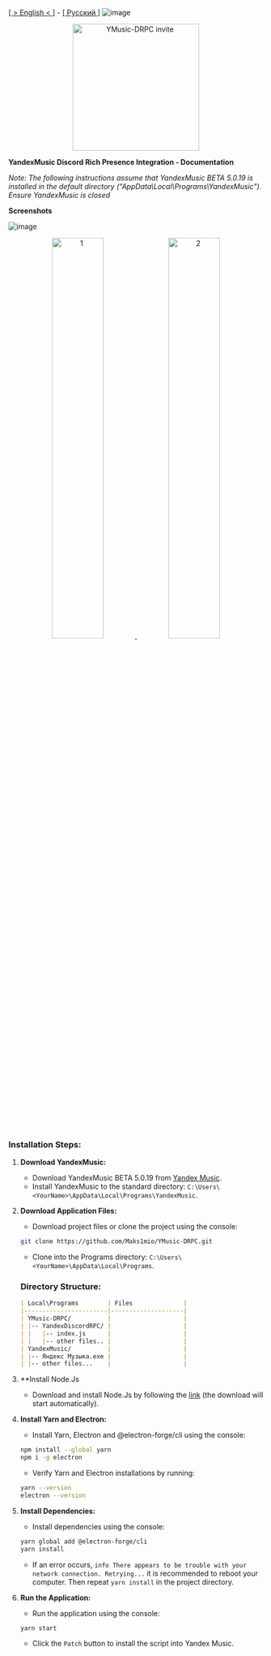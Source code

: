 [[ > English < ]](https://github.com/Maks1mio/YMusic-DRPC/blob/patcher/doc/en/readme.md) - [[ Русский ]](https://github.com/Maks1mio/YMusic-DRPC/tree/patcher)
![image](https://github.com/Maks1mio/YMusic-DRPC/assets/44835662/ee18b157-914d-495c-a4a0-7569ad0a2872)

<p align="center">
   <a href="https://discord.gg/qy42uGTzRy">
      <img width="250" alt="YMusic-DRPC invite" src="https://github.com/Maks1mio/YMusic-DRPC/assets/44835662/e4604edc-4bea-4bcc-80e4-49d3ec6bce33">
   </a>
</p>

**YandexMusic Discord Rich Presence Integration - Documentation**

*Note: The following instructions assume that YandexMusic BETA 5.0.19 is installed in the default directory ("AppData\Local\Programs\YandexMusic"). Ensure YandexMusic is closed*

**Screenshots**

![image](https://github.com/Maks1mio/YMusic-DRPC/assets/44835662/433a2d4e-6836-438e-8100-151bf405546f)

<p align="center">
   <a href="https://discord.gg/qy42uGTzRy">
      <img width="45%" alt="1" src="https://github.com/Maks1mio/YMusic-DRPC/assets/44835662/cea9c24e-8249-4f84-8c8b-f7120475e3bb">
      <img width="45%" alt="2" src="https://github.com/Maks1mio/YMusic-DRPC/assets/44835662/f576e409-3378-4bf0-b153-b01a6d5c13c3">
   </a>
</p>

### Installation Steps:

1. **Download YandexMusic:**
   - Download YandexMusic BETA 5.0.19 from [Yandex Music](https://music.yandex.ru/download/?utm_source=music&utm_medium=selfpromo_music&utm_term=branding&utm_campaign=app).
   - Install YandexMusic to the standard directory: `C:\Users\<YourName>\AppData\Local\Programs\YandexMusic`.

2. **Download Application Files:**
   - Download project files or clone the project using the console:
    ```bash
    git clone https://github.com/Maks1mio/YMusic-DRPC.git
    ```
   - Clone into the Programs directory: `C:\Users\<YourName>\AppData\Local\Programs`.

    ### Directory Structure:
    ```markdown
    | Local\Programs        | Files              |
    |-----------------------|--------------------|
    | YMusic-DRPC/          |                    |
    | |-- YandexDiscordRPC/ |                    |
    | |   |-- index.js      |                    |
    | |   |-- other files.. |                    |
    | YandexMusic/          |                    |
    | |-- Яндекс Музыка.exe |                    |
    | |-- other files...    |                    |
    ```  
3. **Install Node.Js
   - Download and install Node.Js by following the [link](https://nodejs.org/dist/v21.7.3/node-v21.7.3-x64.msi) (the download will start automatically).

4. **Install Yarn and Electron:**
   - Install Yarn, Electron and @electron-forge/cli using the console:
    ```bash
    npm install --global yarn
    npm i -g electron
    ```
   - Verify Yarn and Electron installations by running:
    ```bash
    yarn --version
    electron --version
    ```
5. **Install Dependencies:**
   - Install dependencies using the console:
    ```bash
    yarn global add @electron-forge/cli
    yarn install
    ```
   - If an error occurs, `info There appears to be trouble with your network connection. Retrying...` it is recommended to reboot your computer. Then repeat `yarn install` in the project directory.
  
6. **Run the Application:**
    - Run the application using the console:
     ```bash
     yarn start
     ```
    - Click the `Patch` button to install the script into Yandex Music.



